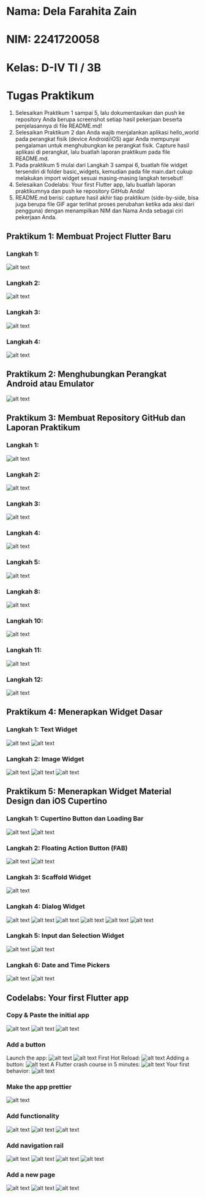 # Nama: Dela Farahita Zain
# NIM: 2241720058
# Kelas: D-IV TI / 3B

# Tugas Praktikum
1. Selesaikan Praktikum 1 sampai 5, lalu dokumentasikan dan push ke repository Anda berupa screenshot setiap hasil pekerjaan beserta penjelasannya di file README.md!
2. Selesaikan Praktikum 2 dan Anda wajib menjalankan aplikasi hello_world pada perangkat fisik (device Android/iOS) agar Anda mempunyai pengalaman untuk menghubungkan ke perangkat fisik. Capture hasil aplikasi di perangkat, lalu buatlah laporan praktikum pada file README.md.
3. Pada praktikum 5 mulai dari Langkah 3 sampai 6, buatlah file widget tersendiri di folder basic_widgets, kemudian pada file main.dart cukup melakukan import widget sesuai masing-masing langkah tersebut!
4. Selesaikan Codelabs: Your first Flutter app, lalu buatlah laporan praktikumnya dan push ke repository GitHub Anda!
5. README.md berisi: capture hasil akhir tiap praktikum (side-by-side, bisa juga berupa file GIF agar terlihat proses perubahan ketika ada aksi dari pengguna) dengan menampilkan NIM dan Nama Anda sebagai ciri pekerjaan Anda.

## Praktikum 1: Membuat Project Flutter Baru
### Langkah 1:
![alt text](image-1.png)
### Langkah 2:
![alt text](image-2.png)
### Langkah 3:
![alt text](image-3.png)
### Langkah 4:
![alt text](image.png)


## Praktikum 2: Menghubungkan Perangkat Android atau Emulator
![alt text](image-4.png)

## Praktikum 3: Membuat Repository GitHub dan Laporan Praktikum
### Langkah 1:
![alt text](image-5.png)
### Langkah 2:
![alt text](image-6.png)
### Langkah 3:
![alt text](image-7.png)
### Langkah 4:
![alt text](image-8.png)
### Langkah 5:
![alt text](image-9.png)
### Langkah 8:
![alt text](image-10.png)
### Langkah 10:
![alt text](image-11.png)
### Langkah 11:
![alt text](image-12.png)
### Langkah 12:
![alt text](image-13.png)

## Praktikum 4: Menerapkan Widget Dasar
### Langkah 1: Text Widget
![alt text](image-14.png)
![alt text](image-16.png)
### Langkah 2: Image Widget
![alt text](image-17.png)
![alt text](image-18.png)
![alt text](image-19.png)

## Praktikum 5: Menerapkan Widget Material Design dan iOS Cupertino
### Langkah 1: Cupertino Button dan Loading Bar
![alt text](image-20.png)
![alt text](image-21.png)
### Langkah 2: Floating Action Button (FAB)
![alt text](image-22.png)
![alt text](image-23.png)
### Langkah 3: Scaffold Widget
![alt text](image-24.png)
### Langkah 4: Dialog Widget
![alt text](image-28.png)
![alt text](image-26.png)
![alt text](image-27.png)
![alt text](image-29.png)
![alt text](image-30.png)
![alt text](image-31.png)
### Langkah 5: Input dan Selection Widget
![alt text](image-33.png)
![alt text](image-34.png)
### Langkah 6: Date and Time Pickers
![alt text](image-35.png)
![alt text](image-36.png)

## Codelabs: Your first Flutter app
### Copy & Paste the initial app
![alt text](image-37.png)
![alt text](image-38.png)
![alt text](image-39.png)
### Add a button
Launch the app:
![alt text](image-40.png)
![alt text](image-41.png)
First Hot Reload:
![alt text](image-42.png)
Adding a button:
![alt text](image-43.png)
A Flutter crash course in 5 minutes:
![alt text](image-44.png)
Your first behavior:
![alt text](image-45.png)
### Make the app prettier
![alt text](image-51.png)
### Add functionality
![alt text](image-52.png)
![alt text](image-53.png)
![alt text](image-54.png)
### Add navigation rail
![alt text](image-55.png)
![alt text](image-56.png)
![alt text](image-57.png)
![alt text](image-58.png)
### Add a new page
![alt text](image-62.png)
![alt text](image-63.png)
![alt text](image-64.png)

